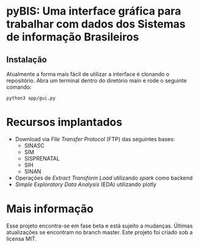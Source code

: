 # pyBIS: Uma interface gráfica para trabalhar com dados dos Sistemas de informação Brasileiros

## Instalação

Atualmente a forma mais fácil de utilizar a interface é clonando o repositório. Abra um terminal dentro do diretório main e rode o seguinte comando:


```shell
python3 app/gui.py
```

# Recursos implantados

- Download via <i>FIle Transfer Protocol</i> (FTP) das seguintes bases:
  - SINASC
  - SIM
  - SISPRENATAL
  - SIH
  - SINAN
- Operações de <i>Extract Transform Load</i> utilizando  <i>spark</i> como backend
- <i>Simple Exploratory Data Analysis</i> (EDA) utilizando plotly

# Mais informação

Esse projeto encontra-se em fase beta e está sujeito a mudanças. Últimas atualizações se encontram no branch master. Este projeto foi criado sob a licensa MIT.





